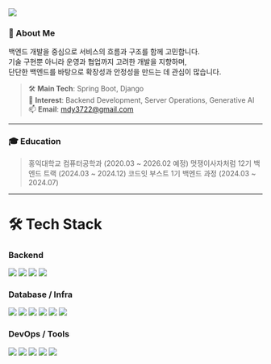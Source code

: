 <!-- 헤더 -->
<img src="https://capsule-render.vercel.app/api?type=waving&color=0:1e3c72,50:2a5298,100:0f2027&height=220&section=header&text=System.out.println(%22Hello,%20co-deok!%22);&fontSize=24&fontColor=ffffff&animation=twinkling"/>

### 👋 About Me
백엔드 개발을 중심으로 서비스의 흐름과 구조를 함께 고민합니다.  
기술 구현뿐 아니라 운영과 협업까지 고려한 개발을 지향하며,  
단단한 백엔드를 바탕으로 확장성과 안정성을 만드는 데 관심이 많습니다.

>🛠️ **Main Tech**: Spring Boot, Django  
>🎯 **Interest**: Backend Development, Server Operations, Generative AI  
>📫 **Email**: mdy3722@gmail.com 
---
### 🎓 Education
>홍익대학교 컴퓨터공학과 (2020.03 ~ 2026.02 예정)
>멋쟁이사자처럼 12기 백엔드 트랙 (2024.03 ~ 2024.12)
>코드잇 부스트 1기 백엔드 과정 (2024.03 ~ 2024.07)
---
# 🛠️ Tech Stack

### Backend
<img src="https://img.shields.io/badge/Java-007396?style=flat-square&logo=java&logoColor=white"/> <img src="https://img.shields.io/badge/SpringBoot-6DB33F?style=flat-square&logo=springboot&logoColor=white"/> <img src="https://img.shields.io/badge/Python-3776AB?style=flat-square&logo=python&logoColor=white"/> <img src="https://img.shields.io/badge/Django-092E20?style=flat-square&logo=django&logoColor=white"/>

### Database / Infra
<img src="https://img.shields.io/badge/PostgreSQL-4169E1?style=flat-square&logo=postgresql&logoColor=white"/> <img src="https://img.shields.io/badge/MySQL-4479A1?style=flat-square&logo=mysql&logoColor=white"/> <img src="https://img.shields.io/badge/Redis-DC382D?style=flat-square&logo=redis&logoColor=white"/> <img src="https://img.shields.io/badge/AWS EC2-FF9900?style=flat-square&logo=amazonec2&logoColor=white"/> <img src="https://img.shields.io/badge/AWS S3-569A31?style=flat-square&logo=amazons3&logoColor=white"/> <img src="https://img.shields.io/badge/AWS RDS-527FFF?style=flat-square&logo=amazonrds&logoColor=white"/>

### DevOps / Tools
<img src="https://img.shields.io/badge/Docker-2496ED?style=flat-square&logo=docker&logoColor=white"/> <img src="https://img.shields.io/badge/Nginx-009639?style=flat-square&logo=nginx&logoColor=white"/> <img src="https://img.shields.io/badge/GitHub Actions-2088FF?style=flat-square&logo=githubactions&logoColor=white"/> <img src="https://img.shields.io/badge/Postman-FF6C37?style=flat-square&logo=postman&logoColor=white"/> <img src="https://img.shields.io/badge/Notion-000000?style=flat-square&logo=notion&logoColor=white"/>

